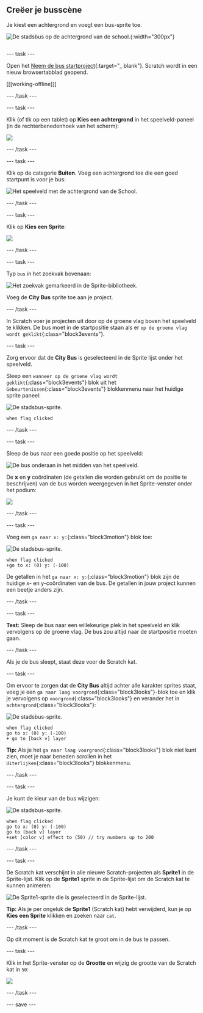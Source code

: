 ## Creëer je busscène

<div style="display: flex; flex-wrap: wrap">
<div style="flex-basis: 200px; flex-grow: 1; margin-right: 15px;">
Je kiest een achtergrond en voegt een bus-sprite toe.
</div>
<div>

![De stadsbus op de achtergrond van de school.](images/bus-scene.png){:width="300px"}

</div>
</div>

--- task ---

Open het [Neem de bus startproject](https://scratch.mit.edu/projects/582214330/editor){:target="_ blank"}. Scratch wordt in een nieuw browsertabblad geopend.

[[[working-offline]]]

--- /task ---

--- task ---

Klik (of tik op een tablet) op **Kies een achtergrond** in het speelveld-paneel (in de rechterbenedenhoek van het scherm):

![](images/choose-a-backdrop.png)

--- /task ---

--- task ---

Klik op de categorie **Buiten**. Voeg een achtergrond toe die een goed startpunt is voor je bus:

![Het speelveld met de achtergrond van de School.](images/outdoor-backdrop.png)

--- /task ---

--- task ---

Klik op **Kies een Sprite**:

![](images/choose-sprite-menu.png)

--- /task ---

--- task ---

Typ `bus` in het zoekvak bovenaan:

![Het zoekvak gemarkeerd in de Sprite-bibliotheek.](images/bus-search.png)

Voeg de **City Bus** sprite toe aan je project.

--- /task ---

 In Scratch voer je projecten uit door op de groene vlag boven het speelveld te klikken. De bus moet in de startpositie staan als er `op de groene vlag wordt geklikt`{:class="block3events"}.

--- task ---

Zorg ervoor dat de **City Bus** is geselecteerd in de Sprite lijst onder het speelveld.

Sleep een `wanneer op de groene vlag wordt geklikt`{:class="block3events"} blok uit het `Gebeurtenissen`{:class="block3events"} blokkenmenu naar het huidige sprite paneel:

![De stadsbus-sprite.](images/bus-sprite.png)

```blocks3
when flag clicked
```

--- /task ---

--- task ---

Sleep de bus naar een goede positie op het speelveld:

![De bus onderaan in het midden van het speelveld.](images/bus-bottom-middle.png)

De **x** en **y** coördinaten (de getallen die worden gebruikt om de positie te beschrijven) van de bus worden weergegeven in het Sprite-venster onder het podium:

![](images/coords-sprite-pane.png)


--- /task ---

--- task ---

Voeg een `ga naar x: y:`{:class="block3motion"} blok toe:

![De stadsbus-sprite.](images/bus-sprite.png)

```blocks3
when flag clicked
+go to x: (0) y: (-100)
```

De getallen in het `ga naar x: y:`{:class="block3motion"} blok zijn de huidige x- en y-coördinaten van de bus. De getallen in jouw project kunnen een beetje anders zijn.

--- /task ---

--- task ---

**Test:** Sleep de bus naar een willekeurige plek in het speelveld en klik vervolgens op de groene vlag. De bus zou altijd naar de startpositie moeten gaan.

--- /task ---

Als je de bus sleept, staat deze voor de Scratch kat.

--- task ---

Om ervoor te zorgen dat de **City Bus** altijd achter alle karakter sprites staat, voeg je een `ga naar laag voorgrond`{:class="block3looks"}-blok toe en klik je vervolgens op `voorgrond`{:class="block3looks"} en verander het in `achtergrond`{:class="block3looks"}:

![De stadsbus-sprite.](images/bus-sprite.png)

```blocks3
when flag clicked
go to x: (0) y: (-100)
+ go to [back v] layer
```

**Tip:** Als je het `ga naar laag voorgrond`{:class="block3looks"} blok niet kunt zien, moet je naar beneden scrollen in het `Uiterlijken`{:class="block3looks"} blokkenmenu.

--- /task ---

--- task ---

Je kunt de kleur van de bus wijzigen:

![De stadsbus-sprite.](images/bus-sprite.png)

```blocks3
when flag clicked
go to x: (0) y: (-100)
go to [back v] layer
+set [color v] effect to (50) // try numbers up to 200
```

--- /task ---

--- task ---

De Scratch kat verschijnt in alle nieuwe Scratch-projecten als **Sprite1** in de Sprite-lijst. Klik op de **Sprite1** sprite in de Sprite-lijst om de Scratch kat te kunnen animeren:

![De Sprite1-sprite die is geselecteerd in de Sprite-lijst.](images/sprite1-selected.png)

**Tip:** Als je per ongeluk de **Sprite1** (Scratch kat) hebt verwijderd, kun je op **Kies een Sprite** klikken en zoeken naar `cat`.

--- /task ---

Op dit moment is de Scratch kat te groot om in de bus te passen.

--- task ---

Klik in het Sprite-venster op de **Grootte** en wijzig de grootte van de Scratch kat in `50`:

![](images/sprite-pane-size.png)

--- /task ---

--- save ---
